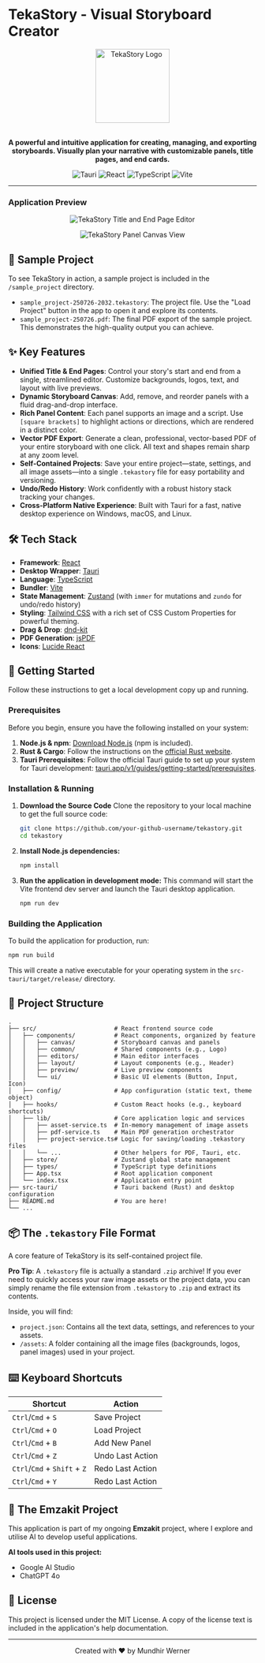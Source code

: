 # TekaStory - Visual Storyboard Creator

<div align="center">
  <img src="images/icon-app-circle.svg" alt="TekaStory Logo" width="150" />
</div>
<br/>
<p align="center">
  <strong>A powerful and intuitive application for creating, managing, and exporting storyboards. Visually plan your narrative with customizable panels, title pages, and end cards.</strong>
</p>
<p align="center">
  <img src="https://img.shields.io/badge/Tauri-2BAF2B?style=for-the-badge&logo=tauri" alt="Tauri">
  <img src="https://img.shields.io/badge/React-20232A?style=for-the-badge&logo=react&logoColor=61DAFB" alt="React">
  <img src="https://img.shields.io/badge/TypeScript-007ACC?style=for-the-badge&logo=typescript&logoColor=white" alt="TypeScript">
  <img src="https://img.shields.io/badge/Vite-B73BFE?style=for-the-badge&logo=vite&logoColor=FFD62E" alt="Vite">
</p>

---

### Application Preview

<p align="center">
  <img src="screenshots/teka_interface1.jpg" alt="TekaStory Title and End Page Editor" />
</p>
<p align="center">
  <img src="screenshots/teka_interface2.jpg" alt="TekaStory Panel Canvas View" />
</p>

## 🎨 Sample Project

To see TekaStory in action, a sample project is included in the `/sample_project` directory.

-   `sample_project-250726-2032.tekastory`: The project file. Use the "Load Project" button in the app to open it and explore its contents.
-   `sample_project-250726.pdf`: The final PDF export of the sample project. This demonstrates the high-quality output you can achieve.

## ✨ Key Features

-   **Unified Title & End Pages**: Control your story's start and end from a single, streamlined editor. Customize backgrounds, logos, text, and layout with live previews.
-   **Dynamic Storyboard Canvas**: Add, remove, and reorder panels with a fluid drag-and-drop interface.
-   **Rich Panel Content**: Each panel supports an image and a script. Use `[square brackets]` to highlight actions or directions, which are rendered in a distinct color.
-   **Vector PDF Export**: Generate a clean, professional, vector-based PDF of your entire storyboard with one click. All text and shapes remain sharp at any zoom level.
-   **Self-Contained Projects**: Save your entire project—state, settings, and all image assets—into a single `.tekastory` file for easy portability and versioning.
-   **Undo/Redo History**: Work confidently with a robust history stack tracking your changes.
-   **Cross-Platform Native Experience**: Built with Tauri for a fast, native desktop experience on Windows, macOS, and Linux.

## 🛠️ Tech Stack

-   **Framework**: [React](https://react.dev/)
-   **Desktop Wrapper**: [Tauri](https://tauri.app/)
-   **Language**: [TypeScript](https://www.typescriptlang.org/)
-   **Bundler**: [Vite](https://vitejs.dev/)
-   **State Management**: [Zustand](https://github.com/pmndrs/zustand) (with `immer` for mutations and `zundo` for undo/redo history)
-   **Styling**: [Tailwind CSS](https://tailwindcss.com/) with a rich set of CSS Custom Properties for powerful theming.
-   **Drag & Drop**: [dnd-kit](https://dndkit.com/)
-   **PDF Generation**: [jsPDF](https://github.com/parallax/jsPDF)
-   **Icons**: [Lucide React](https://lucide.dev/)

## 🚀 Getting Started

Follow these instructions to get a local development copy up and running.

### Prerequisites

Before you begin, ensure you have the following installed on your system:
1.  **Node.js & npm**: [Download Node.js](https://nodejs.org/) (npm is included).
2.  **Rust & Cargo**: Follow the instructions on the [official Rust website](https://www.rust-lang.org/tools/install).
3.  **Tauri Prerequisites**: Follow the official Tauri guide to set up your system for Tauri development: [tauri.app/v1/guides/getting-started/prerequisites](https://tauri.app/v1/guides/getting-started/prerequisites).

### Installation & Running

1.  **Download the Source Code**
    Clone the repository to your local machine to get the full source code:
    ```sh
    git clone https://github.com/your-github-username/tekastory.git
    cd tekastory
    ```

2.  **Install Node.js dependencies:**
    ```sh
    npm install
    ```

3.  **Run the application in development mode:**
    This command will start the Vite frontend dev server and launch the Tauri desktop application.
    ```sh
    npm run dev
    ```

### Building the Application

To build the application for production, run:
```sh
npm run build
```
This will create a native executable for your operating system in the `src-tauri/target/release/` directory.

## 📁 Project Structure

```
.
├── src/                      # React frontend source code
│   ├── components/           # React components, organized by feature
│   │   ├── canvas/           # Storyboard canvas and panels
│   │   ├── common/           # Shared components (e.g., Logo)
│   │   ├── editors/          # Main editor interfaces
│   │   ├── layout/           # Layout components (e.g., Header)
│   │   ├── preview/          # Live preview components
│   │   └── ui/               # Basic UI elements (Button, Input, Icon)
│   ├── config/               # App configuration (static text, theme object)
│   ├── hooks/                # Custom React hooks (e.g., keyboard shortcuts)
│   ├── lib/                  # Core application logic and services
│   │   ├── asset-service.ts  # In-memory management of image assets
│   │   ├── pdf-service.ts    # Main PDF generation orchestrator
│   │   ├── project-service.ts# Logic for saving/loading .tekastory files
│   │   └── ...               # Other helpers for PDF, Tauri, etc.
│   ├── store/                # Zustand global state management
│   ├── types/                # TypeScript type definitions
│   ├── App.tsx               # Root application component
│   └── index.tsx             # Application entry point
├── src-tauri/                # Tauri backend (Rust) and desktop configuration
├── README.md                 # You are here!
└── ...
```

## 📦 The `.tekastory` File Format

A core feature of TekaStory is its self-contained project file.

**Pro Tip**: A `.tekastory` file is actually a standard `.zip` archive! If you ever need to quickly access your raw image assets or the project data, you can simply rename the file extension from `.tekastory` to `.zip` and extract its contents.

Inside, you will find:
-   `project.json`: Contains all the text data, settings, and references to your assets.
-   `/assets`: A folder containing all the image files (backgrounds, logos, panel images) used in your project.

## ⌨️ Keyboard Shortcuts

| Shortcut                      | Action            |
| ----------------------------- | ----------------- |
| `Ctrl`/`Cmd` + `S`            | Save Project      |
| `Ctrl`/`Cmd` + `O`            | Load Project      |
| `Ctrl`/`Cmd` + `B`            | Add New Panel     |
| `Ctrl`/`Cmd` + `Z`            | Undo Last Action  |
| `Ctrl`/`Cmd` + `Shift` + `Z`  | Redo Last Action  |
| `Ctrl`/`Cmd` + `Y`            | Redo Last Action  |

## 🤖 The Emzakit Project
This application is part of my ongoing **Emzakit** project, where I explore and utilise AI to develop useful applications.

**AI tools used in this project:**
*   Google AI Studio
*   ChatGPT 4o

## 📄 License

This project is licensed under the MIT License. A copy of the license text is included in the application's help documentation.

<hr>
<p align="center">Created with ❤️ by Mundhir Werner</p>
